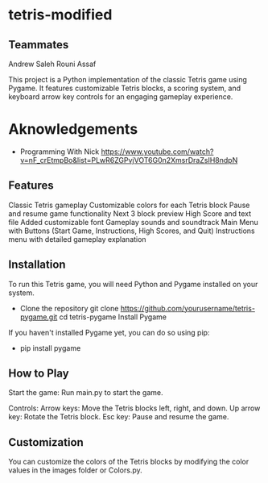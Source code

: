 # tetris-modified

## Teammates
Andrew Saleh
Rouni Assaf

This project is a Python implementation of the classic Tetris game using Pygame. It features customizable Tetris blocks, a scoring system, and keyboard arrow key controls for an engaging gameplay experience. 

# Aknowledgements
- Programming With Nick
https://www.youtube.com/watch?v=nF_crEtmpBo&list=PLwR6ZGPvjVOT6G0n2XmsrDraZsIH8ndpN

## Features
Classic Tetris gameplay
Customizable colors for each Tetris block
Pause and resume game functionality
Next 3 block preview
High Score and text file
Added customizable font
Gameplay sounds and soundtrack
Main Menu with Buttons (Start Game, Instructions, High Scores, and Quit)
Instructions menu with detailed gameplay explanation

## Installation
To run this Tetris game, you will need Python and Pygame installed on your system.

- Clone the repository
git clone https://github.com/yourusername/tetris-pygame.git
cd tetris-pygame
Install Pygame

If you haven't installed Pygame yet, you can do so using pip:
- pip install pygame

## How to Play
Start the game: Run main.py to start the game.

Controls:
Arrow keys: Move the Tetris blocks left, right, and down.
Up arrow key: Rotate the Tetris block.
Esc key: Pause and resume the game.

## Customization
You can customize the colors of the Tetris blocks by modifying the color values in the images folder or Colors.py.
